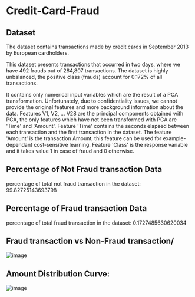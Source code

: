# Credit-Card-Fraud
## Dataset
The dataset contains transactions made by credit cards in September 2013 by European cardholders.

This dataset presents transactions that occurred in two days, where we have 492 frauds out of 284,807 transactions. The dataset is highly unbalanced, the positive class (frauds) account for 0.172% of all transactions.

It contains only numerical input variables which are the result of a PCA transformation. Unfortunately, due to confidentiality issues, we cannot provide the original features and more background information about the data. Features V1, V2, … V28 are the principal components obtained with PCA, the only features which have not been transformed with PCA are 'Time' and 'Amount'. Feature 'Time' contains the seconds elapsed between each transaction and the first transaction in the dataset. The feature 'Amount' is the transaction Amount, this feature can be used for example-dependant cost-sensitive learning. Feature 'Class' is the response variable and it takes value 1 in case of fraud and 0 otherwise.
## Percentage of Not Fraud transaction Data
percentage of total not fraud transaction in the dataset:  99.82725143693798
## Percentage of Fraud transaction Data
percentage of total fraud transaction in the dataset:  0.1727485630620034
## Fraud transaction vs Non-Fraud transaction/
![image](https://user-images.githubusercontent.com/60151306/152281727-40bf0e3c-60c6-47f8-baf7-c7c6be3ca500.png)
## Amount Distribution Curve:
![image](https://user-images.githubusercontent.com/60151306/152281809-ebd48fbd-c904-4212-9a4e-41cf4e95a89b.png)



